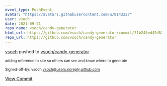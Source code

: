 ```yaml
---
event_type: PushEvent
avatar: "https://avatars.githubusercontent.com/u/814322?"
user: vsoch
date: 2021-09-21
repo_name: vsoch/candy-generator
html_url: https://github.com/vsoch/candy-generator/commit/71b246ed49d52cfce6fe4154558e7d6861bb44fa
repo_url: https://github.com/vsoch/candy-generator
---
```


<a href='https://github.com/vsoch' target='_blank'>vsoch</a> pushed to <a href='https://github.com/vsoch/candy-generator' target='_blank'>vsoch/candy-generator</a>

<small>adding reference to site so others can see and know where to generate

Signed-off-by: vsoch <vsoch@users.noreply.github.com></small>

<a href='https://github.com/vsoch/candy-generator/commit/71b246ed49d52cfce6fe4154558e7d6861bb44fa' target='_blank'>View Commit</a>